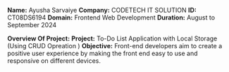 **Name:** Ayusha Sarvaiye
**Company:** CODETECH IT SOLUTION
**ID:** CT08DS6194
**Domain:** Frontend Web Development
**Duration:**  August to September 2024 


**Overview Of Project:**
**Project:** To-Do List Application with Local Storage (Using CRUD Opreation )
**Objective:** Front-end developers aim to create a positive user experience by making the front end easy to use and responsive on different devices.
 
